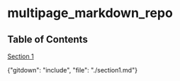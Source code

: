 # multipage_markdown_repo
## Table of Contents
[Section 1](section1.md)

{"gitdown": "include", "file": "./section1.md"}
